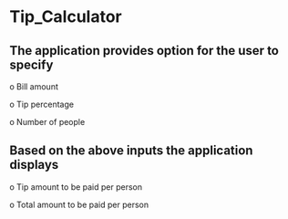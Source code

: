 # Tip_Calculator


## The application provides option for the user to specify

o Bill amount

o Tip percentage

o Number of people


## Based on the above inputs the application displays

o Tip amount to be paid per person

o Total amount to be paid per person
